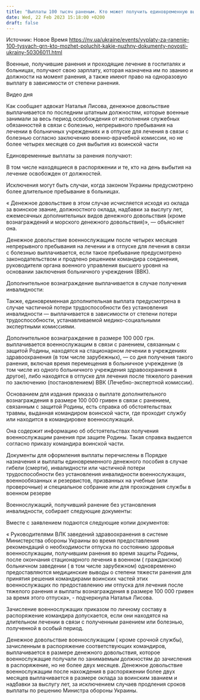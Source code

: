 ```yaml
---
title: "Выплаты 100 тысяч раненым. Кто может получить единовременную выплату на лечении"
date: Wed, 22 Feb 2023 15:18:00 +0200
draft: false
---
```

Источник: Новое Время https://nv.ua/ukraine/events/vyplaty-za-ranenie-100-tysyach-grn-kto-mozhet-poluchit-kakie-nuzhny-dokumenty-novosti-ukrainy-50306011.html


 Военные, получившие ранения и проходящие лечение в госпиталях и больницах, получают свою зарплату, которая назначена им по званию и должности на момент ранения, а также имеют право на одноразовую выплату в зависимости от степени ранения.

  Видео дня   

Как сообщает адвокат Наталья Лисова, денежное довольствие выплачивается по последним штатным должностям, которые военные занимали за весь период освобождения от исполнения служебных обязанностей в связи с болезнью, непрерывного пребывания на лечении в больничных учреждениях и в отпуске для лечения в связи с болезнью согласно заключению военно-врачебной комиссии, но не более четырех месяцев со дня выбытия из воинской части

Единовременные выплаты за ранения получают:

В том числе находящиеся в распоряжении и те, кто на день выбытия на лечение освобожден от должностей.

Исключения могут быть случаи, когда законом Украины предусмотрено более длительное пребывание в больницах.

 « Денежное довольствие в этом случае исчисляется исходя из оклада за воинское звание, должностного оклада, надбавки за выслугу лет, ежемесячных дополнительных видов денежного довольствия (кроме вознаграждений и морского денежного довольствия)», ― объясняет она.

Денежное довольствие военнослужащим после четырех месяцев непрерывного пребывания на лечении и в отпуске для лечения в связи с болезнью выплачивается, если такое пребывание предусмотрено законодательством и продлено решением командира соединения, руководителя органа военного управления высшего уровня на основании заключения больничного учреждения (ВВК).

Дополнительное вознаграждение выплачивается в случае получения инвалидности:

Также, единовременная дополнительная выплата предусмотрена в случае частичной потери трудоспособности без установления инвалидности ― выплачивается в зависимости от степени потери трудоспособности, устанавливаемой медико-социальными экспертными комиссиями.

Дополнительное вознаграждение в размере 100 000 грн. выплачивается военнослужащим в связи с ранением, связанным с защитой Родины, находятся на стационарном лечении в учреждениях здравоохранения (в том числе зарубежных), ― со дня получения такого ранения, включая время перемещения в больничное учреждение (в том числе из одного больничного учреждения здравоохранения в другое), либо находятся в отпуске для лечения после тяжелого ранения по заключению (постановлением) ВВК (Лечебно-экспертной комиссии).

Основанием для издания приказа о выплате дополнительного вознаграждения в размере 100 000 гривен в связи с ранением, связанным с защитой Родины, есть справка об обстоятельствах травмы, выданная командиром воинской части, где проходит службу или находится в командировке военнослужащий.

Она содержит информацию об обстоятельствах получения военнослужащим ранения при защите Родины. Такая справка выдается согласно приказу командира воинской части.

Документы для оформления выплаты перечислены в Порядке назначения и выплаты единовременного денежного пособия в случае гибели (смерти), инвалидности или частичной потери трудоспособности без установления инвалидности военнослужащих, военнообязанных и резервистов, призванных на учебные (или проверочные) и специальное собрание или для прохождения службы в военном резерве

Военнослужащий, получивший ранение без установления инвалидности, собирает следующие документы:

Вместе с заявлением подаются следующие копии документов:

« Руководителями ВЛК заведений здравоохранения в системе Министерства обороны Украины во время предоставления рекомендаций о необходимости отпуска по состоянию здоровья военнослужащим, получившим ранения во время защиты Родины, после окончания стационарного лечения в военном ( гражданском) больничном заведении ( в том числе зарубежном) одновременно предоставляются медицинские выводы о степени тяжести ранения для принятия решения командирами воинских частей этих военнослужащих по предоставлению им отпуска для лечения после тяжелого ранения и выплаты вознаграждения в размере 100 000 гривен за время этого отпуска», - подчеркнула Наталья Лисова.

Зачисление военнослужащих приказом по личному составу в распоряжение командира допускается, если они находятся на длительном лечении в связи с полученным ранением или болезнью, полученной в особый период.

Денежное довольствие военнослужащим ( кроме срочной службы), зачисленным в распоряжение соответствующих командиров, выплачивается в размере денежного довольствия, которое военнослужащие получали по занимаемым должностям до зачисления в распоряжение, но не более двух месяцев. Денежное довольствие военнослужащим после нахождения в распоряжении более двух месяцев выплачивается в размере оклада за воинским званием и надбавки за выслугу лет, за исключением случаев продления сроков выплаты по решению Министра обороны Украины.
